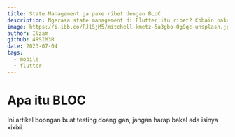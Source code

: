 ```yaml
---
title: State Management ga pake ribet dengan BLoC
description: Ngerasa state management di Flutter itu ribet? Cobain pake BLoC dijamin langsung satset
image: https://i.ibb.co/FJ1SjM5/mitchell-kmetz-5a3gbo-Og9qc-unsplash.jpg
author: Ilzam
github: 4RSIM3R
date: 2023-07-04
tags:
  - mobile
  - flutter
---
```


# Apa itu BLOC

Ini artikel boongan buat testing doang gan, jangan harap bakal ada isinya xixixi
